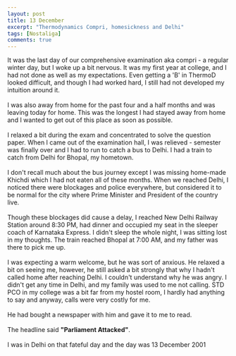 ```yaml
---
layout: post
title: 13 December
excerpt: "Thermodynamics Compri, homesickness and Delhi"
tags: [Nostaliga]
comments: true
---
```


It was the last day of our comprehensive examination aka compri - a regular winter day, but I woke up a bit nervous. It was my first year at college, and I had not done as well as my expectations. Even getting a 'B' in ThermoD looked difficult, and though I had worked hard, I still had not developed my intuition around it. 
<br /><br />
I was also away from home for the past four and a half months and was leaving today for home. This was the longest I had stayed away from home and I wanted to get out of this place as soon as possible. 
<br /><br />
I relaxed a bit during the exam and concentrated to solve the question paper. When I came out of the examination hall, I was relieved - semester was finally over and I had to run to catch a bus to Delhi. I had a train to catch from Delhi for Bhopal, my hometown. 
<br /><br />
I don't recall much about the bus journey except I was missing home-made Khichdi which I had not eaten all of these months. When we reached Delhi, I noticed there were blockages and police everywhere, but considered it to be normal for the city where Prime Minister and President of the country live.
<br /><br />
Though these blockages did cause a delay, I reached New Delhi Railway Station around 8:30 PM, had dinner and occupied my seat in the sleeper coach of Karnataka Express. I didn't sleep the whole night, I was sitting lost in my thoughts. The train reached Bhopal at 7:00 AM, and my father was there to pick me up. 
<br /><br />
I was expecting a warm welcome, but he was sort of anxious. He relaxed a bit on seeing me, however, he still asked a bit strongly that why I hadn't called home after reaching Delhi. I couldn't understand why he was angry. I didn't get any time in Delhi, and my family was used to me not calling. STD PCO in my college was a bit far from my hostel room, I hardly had anything to say and anyway, calls were very costly for me. 
<br /><br />
He had bought a newspaper with him and gave it to me to read. 
<br /><br />
The headline said **"Parliament Attacked"**.
<br /><br />
I was in Delhi on that fateful day and the day was 13 December 2001
